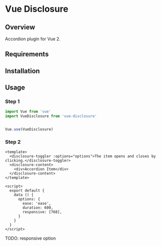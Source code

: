 # Vue Disclosure

## Overview

Accordion plugin for Vue 2.

## Requirements


## Installation


## Usage

### Step 1

```js
import Vue from 'vue'
import VueDisclosure from 'vue-disclosure'


Vue.use(VueDisclosure)
```

### Step 2

```vue
<template>
  <disclosure-toggler :options="options">The item opens and closes by clicking.</disclosure-toggler>
  <disclosure-content>
    <div>Accordion Item</div>
  </disclosure-content>
</template>

<script>
  export default {
    data () {
      options: {
        ease: 'ease',
        duration: 600,
        responsive: [768],
      }
    }
  }
</script>
```

TODO: responsive option